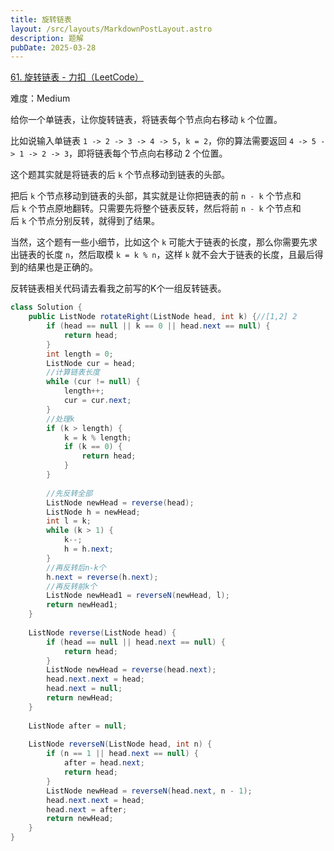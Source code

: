 ```yaml
---
title: 旋转链表
layout: /src/layouts/MarkdownPostLayout.astro
description: 题解
pubDate: 2025-03-28
---
```


[61. 旋转链表 - 力扣（LeetCode）](https://leetcode.cn/problems/rotate-list/description/)

难度：Medium

给你一个单链表，让你旋转链表，将链表每个节点向右移动 `k` 个位置。

比如说输入单链表 `1 -> 2 -> 3 -> 4 -> 5`，`k = 2`，你的算法需要返回 `4 -> 5 -> 1 -> 2 -> 3`，即将链表每个节点向右移动 2 个位置。

这个题其实就是将链表的后 `k` 个节点移动到链表的头部。

把后 `k` 个节点移动到链表的头部，其实就是让你把链表的前 `n - k` 个节点和后 `k` 个节点原地翻转。只需要先将整个链表反转，然后将前 `n - k` 个节点和后 `k` 个节点分别反转，就得到了结果。

当然，这个题有一些小细节，比如这个 `k` 可能大于链表的长度，那么你需要先求出链表的长度 `n`，然后取模 `k = k % n`，这样 `k` 就不会大于链表的长度，且最后得到的结果也是正确的。

反转链表相关代码请去看我之前写的K个一组反转链表。


```Java
class Solution {  
    public ListNode rotateRight(ListNode head, int k) {//[1,2] 2  
        if (head == null || k == 0 || head.next == null) {  
            return head;  
        }  
        int length = 0;  
        ListNode cur = head;  
        //计算链表长度  
        while (cur != null) {  
            length++;  
            cur = cur.next;  
        }  
        //处理k  
        if (k > length) {  
            k = k % length;  
            if (k == 0) {  
                return head;  
            }  
        }  
  
        //先反转全部  
        ListNode newHead = reverse(head);  
        ListNode h = newHead;  
        int l = k;  
        while (k > 1) {  
            k--;  
            h = h.next;  
        }  
        //再反转后n-k个  
        h.next = reverse(h.next);  
        //再反转前k个  
        ListNode newHead1 = reverseN(newHead, l);  
        return newHead1;  
    }  
  
    ListNode reverse(ListNode head) {  
        if (head == null || head.next == null) {  
            return head;  
        }  
        ListNode newHead = reverse(head.next);  
        head.next.next = head;  
        head.next = null;  
        return newHead;  
    }  
  
    ListNode after = null;  
  
    ListNode reverseN(ListNode head, int n) {  
        if (n == 1 || head.next == null) {  
            after = head.next;  
            return head;  
        }  
        ListNode newHead = reverseN(head.next, n - 1);  
        head.next.next = head;  
        head.next = after;  
        return newHead;  
    }  
}